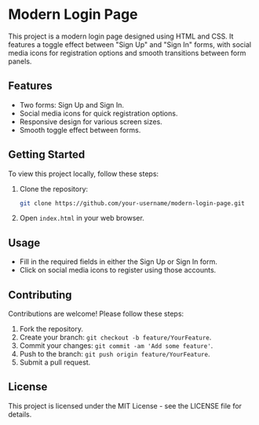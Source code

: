# Modern Login Page

This project is a modern login page designed using HTML and CSS. It features a toggle effect between "Sign Up" and "Sign In" forms, with social media icons for registration options and smooth transitions between form panels.

## Features

- Two forms: Sign Up and Sign In.
- Social media icons for quick registration options.
- Responsive design for various screen sizes.
- Smooth toggle effect between forms.

## Getting Started

To view this project locally, follow these steps:

1. Clone the repository:

   ```bash
   git clone https://github.com/your-username/modern-login-page.git
   ```

2. Open `index.html` in your web browser.

## Usage

- Fill in the required fields in either the Sign Up or Sign In form.
- Click on social media icons to register using those accounts.

## Contributing

Contributions are welcome! Please follow these steps:

1. Fork the repository.
2. Create your branch: `git checkout -b feature/YourFeature`.
3. Commit your changes: `git commit -am 'Add some feature'`.
4. Push to the branch: `git push origin feature/YourFeature`.
5. Submit a pull request.

## License

This project is licensed under the MIT License - see the LICENSE file for details.

